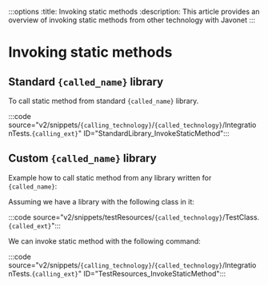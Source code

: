 :::options
:title: Invoking static methods
:description: This article provides an overview of invoking static methods from other technology with Javonet
:::

# Invoking static methods

## Standard `{called_name}` library

To call static method from standard `{called_name}` library.

:::code source="v2/snippets/`{calling_technology}`/`{called_technology}`/IntegrationTests.`{calling_ext}`" ID="StandardLibrary_InvokeStaticMethod":::

## Custom `{called_name}` library

Example how to call static method from any library written for `{called_name}`:

Assuming we have a library with the following class in it:

:::code source="v2/snippets/testResources/`{called_technology}`/TestClass.`{called_ext}`":::

We can invoke static method with the following command:

:::code source="v2/snippets/`{calling_technology}`/`{called_technology}`/IntegrationTests.`{calling_ext}`" ID="TestResources_InvokeStaticMethod":::